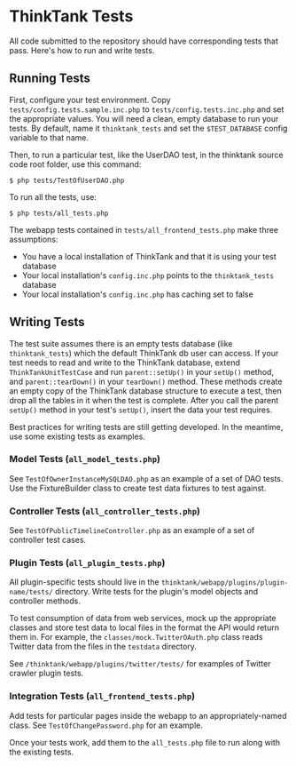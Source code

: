 # ThinkTank Tests

All code submitted to the repository should have corresponding tests that pass. Here's how to run and write tests. 

## Running Tests

First, configure your test environment. Copy `tests/config.tests.sample.inc.php` to `tests/config.tests.inc.php` and 
set the appropriate values. You will need a clean, empty database to run your tests. By default, name it 
`thinktank_tests` and set the `$TEST_DATABASE` config variable to that name.

Then, to run a particular test, like the UserDAO test, in the thinktank source code root folder, use this command: 

    $ php tests/TestOfUserDAO.php

To run all the tests, use:

    $ php tests/all_tests.php

The webapp tests contained in `tests/all_frontend_tests.php` make three assumptions:

* You have a local installation of ThinkTank and that it is using your test database
* Your local installation's `config.inc.php` points to the `thinktank_tests` database
* Your local installation's `config.inc.php` has caching set to false

## Writing Tests

The test suite assumes there is an empty tests database (like `thinktank_tests`) which the default ThinkTank db user 
can access. If your test needs to read and write to the ThinkTank database, extend `ThinkTankUnitTestCase` and run 
`parent::setUp()` in your `setUp()` method, and `parent::tearDown()` in your `tearDown()` method. These methods create 
an empty copy of the ThinkTank database structure to execute a test, then drop all the tables in it when the test is
complete. After you call the parent `setUp()` method in your test's `setUp()`, insert the data your test requires. 

Best practices for writing tests are still getting developed. In the meantime, use some existing tests as examples. 

### Model Tests (`all_model_tests.php`)

See `TestOfOwnerInstanceMySQLDAO.php` as an example of a set of DAO tests. Use the FixtureBuilder class to create test
data fixtures to test against.

### Controller Tests (`all_controller_tests.php`)

See `TestOfPublicTimelineController.php` as an example of a set of controller test cases.

### Plugin Tests (`all_plugin_tests.php`)

All plugin-specific tests should live in the `thinktank/webapp/plugins/plugin-name/tests/` directory. Write tests
for the plugin's model objects and controller methods. 

To test consumption of data from web services, mock up the appropriate classes and store test data to local files in 
the format the API would return them in. For example, the `classes/mock.TwitterOAuth.php` class reads Twitter data from 
the files in the `testdata` directory. 

See `/thinktank/webapp/plugins/twitter/tests/` for examples of Twitter crawler plugin tests. 

### Integration Tests (`all_frontend_tests.php`)

Add tests for particular pages inside the webapp to an appropriately-named class. See `TestOfChangePassword.php` for an
example. 

Once your tests work, add them to the `all_tests.php` file to run along with the existing tests. 
